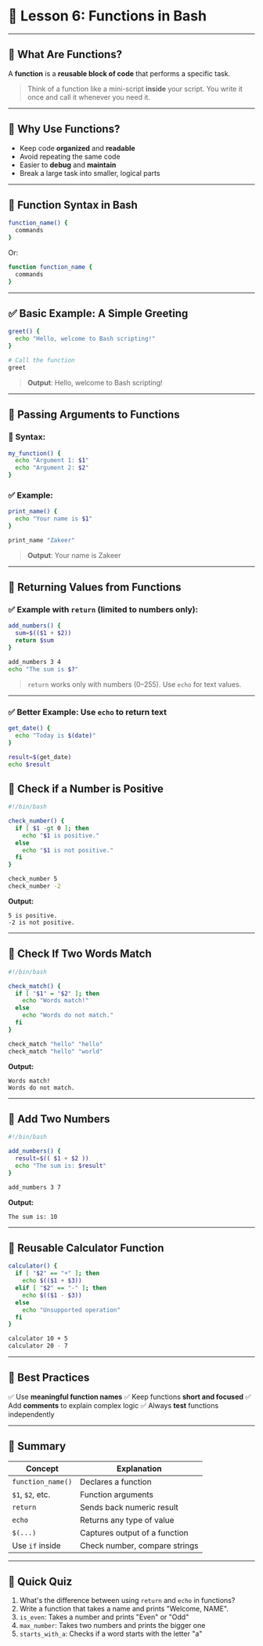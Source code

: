# 🧩 Lesson 6: Functions in Bash

---

## 🧠 What Are Functions?

A **function** is a **reusable block of code** that performs a specific task.

> Think of a function like a mini-script **inside** your script. You write it once and call it whenever you need it.

---

## 🎯 Why Use Functions?

* Keep code **organized** and **readable**
* Avoid repeating the same code
* Easier to **debug** and **maintain**
* Break a large task into smaller, logical parts

---

## 📘 Function Syntax in Bash

```bash
function_name() {
  commands
}
```

Or:

```bash
function function_name {
  commands
}
```

---

## ✅ Basic Example: A Simple Greeting

```bash
greet() {
  echo "Hello, welcome to Bash scripting!"
}

# Call the function
greet
```

> **Output**:
> Hello, welcome to Bash scripting!

---

## 🎯 Passing Arguments to Functions

### 📘 Syntax:

```bash
my_function() {
  echo "Argument 1: $1"
  echo "Argument 2: $2"
}
```

### ✅ Example:

```bash
print_name() {
  echo "Your name is $1"
}

print_name "Zakeer"
```

> **Output**:
> Your name is Zakeer

---

## 🔄 Returning Values from Functions

### ✅ Example with `return` (limited to numbers only):

```bash
add_numbers() {
  sum=$(($1 + $2))
  return $sum
}

add_numbers 3 4
echo "The sum is $?"
```

> `return` works only with numbers (0–255). Use `echo` for text values.

---

### ✅ Better Example: Use `echo` to return text

```bash
get_date() {
  echo "Today is $(date)"
}

result=$(get_date)
echo $result
```


## 📙 Check if a Number is Positive

```bash
#!/bin/bash

check_number() {
  if [ $1 -gt 0 ]; then
    echo "$1 is positive."
  else
    echo "$1 is not positive."
  fi
}

check_number 5
check_number -2
```

**Output:**

```
5 is positive.
-2 is not positive.
```

---

## 📕 Check If Two Words Match

```bash
#!/bin/bash

check_match() {
  if [ "$1" = "$2" ]; then
    echo "Words match!"
  else
    echo "Words do not match."
  fi
}

check_match "hello" "hello"
check_match "hello" "world"
```

**Output:**

```
Words match!
Words do not match.
```

---

## 🧮 Add Two Numbers

```bash
#!/bin/bash

add_numbers() {
  result=$(( $1 + $2 ))
  echo "The sum is: $result"
}

add_numbers 3 7
```

**Output:**

```
The sum is: 10
```

---

## 🔄 Reusable Calculator Function

```bash
calculator() {
  if [ "$2" == "+" ]; then
    echo $(($1 + $3))
  elif [ "$2" == "-" ]; then
    echo $(($1 - $3))
  else
    echo "Unsupported operation"
  fi
}

calculator 10 + 5
calculator 20 - 7
```

---

## 🚀 Best Practices

✅ Use **meaningful function names**
✅ Keep functions **short and focused**
✅ Add **comments** to explain complex logic
✅ Always **test** functions independently

---

## 📝 Summary

| Concept           | Explanation                   |
| ----------------- | ----------------------------- |
| `function_name()` | Declares a function           |
| `$1`, `$2`, etc.  | Function arguments            |
| `return`          | Sends back numeric result     |
| `echo`            | Returns any type of value     |
| `$(...)`          | Captures output of a function |
| Use `if` inside   | Check number, compare strings |

---

## 🧠 Quick Quiz

1. What's the difference between using `return` and `echo` in functions?
2. Write a function that takes a name and prints "Welcome, NAME".
3. `is_even`: Takes a number and prints "Even" or "Odd"
4. `max_number`: Takes two numbers and prints the bigger one
5. `starts_with_a`: Checks if a word starts with the letter "a"
